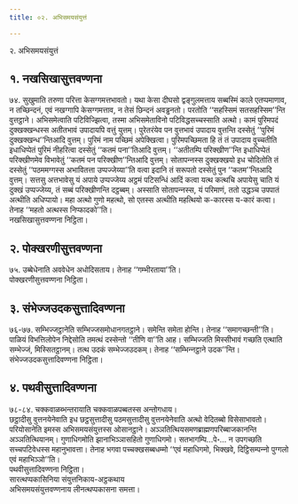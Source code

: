 ```yaml
---
title: ०२. अभिसमयसंयुत्तं

---
```

२. अभिसमयसंयुत्तं  


## १. नखसिखासुत्तवण्णना

७४. सुखुमाति तरुणा परित्ता केसग्गमत्तभावतो। यथा केसा दीघसो द्वङ्गुलमत्ताय सब्बस्मिं काले एतप्पमाणाव, न तच्छिन्दनं, एवं नखग्गापि केसग्गमत्ताव, न तेसं छिन्दनं अवड्ढनतो। परतोति ‘‘सहस्सिमं सतसहस्सिम’’न्ति वुत्तट्ठाने। अभिसमेत्वाति पटिविज्झित्वा, तस्मा अभिसमेताविनो पटिविद्धसच्‍चस्साति अत्थो। कामं पुरिमपदं दुक्खक्खन्धस्स अतीतभावं उपादायपि वत्तुं युत्तम्। पुरेतरंयेव पन वुत्तभावं उपादाय वुत्तन्ति दस्सेतुं ‘‘पुरिमं दुक्खक्खन्ध’’न्तिआदि वुत्तम्। पुरिमं नाम पच्छिमं अपेक्खित्वा। पुरिमपच्छिमता हि तं तं उपादाय वुच्‍चतीति इधाधिप्पेतं पुरिमं नीहरित्वा दस्सेतुं ‘‘कतमं पना’’तिआदि वुत्तम्। ‘‘अतीतम्पि परिक्खीण’’न्ति इधाधिप्पेतं परिक्खीणमेव विभावेतुं ‘‘कतमं पन परिक्खीण’’न्तिआदि वुत्तम्। सोतापन्‍नस्स दुक्खक्खयो इध चोदितोति तं दस्सेतुं ‘‘पठममग्गस्स अभावितत्ता उप्पज्‍जेय्या’’ति वत्वा इदानि तं सरूपतो दस्सेतुं पुन ‘‘कतम’’न्तिआदि वुत्तम्। सत्तसु अत्तभावेसु यं अपाये उप्पज्‍जेय्य अट्ठमं पटिसन्धिं आदिं कत्वा यत्थ कत्थचि अपायेसु चाति यं दुक्खं उप्पज्‍जेय्य, तं सब्बं परिक्खीणन्ति दट्ठब्बम्। अस्साति सोतापन्‍नस्स, यं परिमाणं, ततो उद्धञ्‍च उपपातं अत्थीति अधिप्पायो। महा अत्थो गुणो महत्थो, सो एतस्स अत्थीति महत्थियो क-कारस्स य-कारं कत्वा। तेनाह ‘‘महतो अत्थस्स निप्फादको’’ति।  
नखसिखासुत्तवण्णना निट्ठिता।  


## २. पोक्खरणीसुत्तवण्णना

७५. उब्बेधेनाति अववेधेन अधोदिसताय। तेनाह ‘‘गम्भीरताया’’ति।  
पोक्खरणीसुत्तवण्णना निट्ठिता।  


## ३. संभेज्‍जउदकसुत्तादिवण्णना

७६-७७. सम्भिज्‍जट्ठानेति सम्भिज्‍जसमोधानगतट्ठाने। समेन्ति समेता होन्ति। तेनाह ‘‘समागच्छन्ती’’ति। पाळियं विभत्तिलोपेन निद्देसोति तमत्थं दस्सेन्तो ‘‘तीणि वा’’ति आह। सम्भिज्‍जति मिस्सीभावं गच्छति एत्थाति सम्भेज्‍जं, मिस्सितट्ठानम्। तत्थ उदकं सम्भेज्‍जउदकम्। तेनाह ‘‘सम्भिन्‍नट्ठाने उदक’’न्ति।  
संभेज्‍जउदकसुत्तादिवण्णना निट्ठिता।  


## ४. पथवीसुत्तादिवण्णना

७८-८४. चक्‍कवाळब्भन्तरायाति चक्‍कवाळपब्बतस्स अन्तोगधाय।  
छट्ठादीसु वुत्तनयेनेवाति इध छट्ठसुत्तादीसु पठमसुत्तादीसु वुत्तनयेनेवाति अत्थो वेदितब्बो विसेसाभावतो।  
परियोसानेति इमस्स अभिसमयसंयुत्तस्स ओसानट्ठाने। अञ्‍ञतित्थियसमणब्राह्मणपरिब्बाजकानन्ति अञ्‍ञतित्थियानम्। गुणाधिगमोति झानाभिञ्‍ञासहितो गुणाधिगमो। सतभागम्पि…पे॰… न उपगच्छति सच्‍चपटिवेधस्स महानुभावत्ता। तेनाह भगवा पच्‍चक्खसब्बधम्मो ‘‘एवं महाधिगमो, भिक्खवे, दिट्ठिसम्पन्‍नो पुग्गलो एवं महाभिञ्‍ञो’’ति।  
पथवीसुत्तादिवण्णना निट्ठिता।  
सारत्थप्पकासिनिया संयुत्तनिकाय-अट्ठकथाय  
अभिसमयसंयुत्तवण्णनाय लीनत्थप्पकासना समत्ता।  